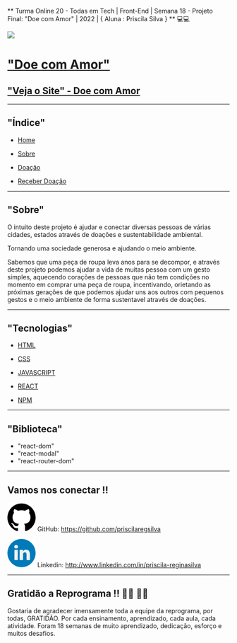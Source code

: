 ** Turma Online 20 - Todas em Tech | Front-End | Semana 18 - Projeto Final: "Doe com Amor" | 2022 | { Aluna : Priscila Silva } ** 💻💻



![](https://cdn-icons-png.flaticon.com/512/3902/3902831.png)

## <h1><a href=""> "Doe com Amor"
</h1>

## "Veja o Site" - [Doe com Amor](http://)

____________________________________________________
## "Índice"
- [Home](#-Home)

- [Sobre](#-About)

- [Doação](#-Donate)

- [Receber Doação](#-ReceiveDonate)
____________________________________________________
## "Sobre"
O intuito deste projeto é ajudar e conectar diversas pessoas de várias cidades, estados através de doações e sustentabilidade ambiental.

Tornando uma sociedade generosa e ajudando o meio ambiente.

Sabemos que uma peça de roupa leva anos para se decompor, e através deste projeto podemos ajudar a vida de muitas pessoa com um gesto simples, aquecendo corações de pessoas que não tem condições no momento em comprar uma peça de roupa, incentivando, orietando as próximas gerações de que podemos ajudar uns aos outros com pequenos gestos e o meio ambiente de forma sustentavel através de doações.

____________________________________________________

## "Tecnologias"
- [HTML](https://developer.mozilla.org/pt-BR/docs/Web/HTML)
- [CSS](https://developer.mozilla.org/pt-BR/docs/Web/CSS)
- [JAVASCRIPT](https://developer.mozilla.org/pt-BR/docs/Web/JavaScript)
- [REACT](https://developer.mozilla.org/pt-BR/docs/Learn/Tools_and_testing/Client-side_JavaScript_frameworks/React_getting_started)

- [NPM](https://nodejs.org/en/knowledge/getting-started/npm/what-is-npm/)

____________________________________________________
## "Biblioteca"

- "react-dom"
- "react-modal"
- "react-router-dom"

____________________________________________________
## Vamos nos conectar !!

![](./src/assets/image/github.png) GitHub: https://github.com/priscilaregsilva

![](./src/assets/image/linkedin.png)
 Linkedin: http://www.linkedin.com/in/priscila-reginasilva 
____________________________________________________

## Gratidão a Reprograma !! 👏👏 🙏🙏
Gostaria de agradecer imensamente toda a equipe da reprograma, por todas, GRATIDÃO. Por cada ensinamento, aprendizado, cada aula, cada atividade.
Foram 18 semanas de muito aprendizado, dedicação, esforço e muitos desafios.

